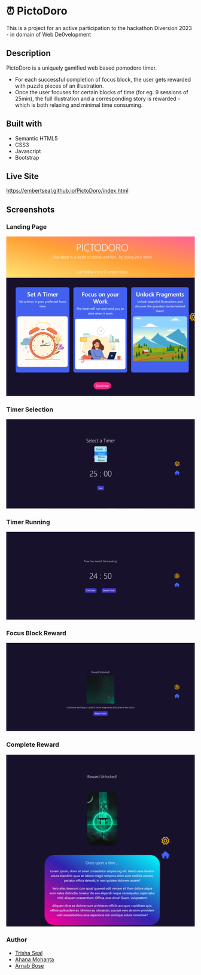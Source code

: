 
# ⏰ PictoDoro

This is a project for an active participation to the hackathon Diversion 2023 - in domain of Web De0velopment

## Description

PictoDoro is a uniquely gamified web based pomodoro timer. 
- For each successful completion of focus block, the user gets rewarded with puzzle pieces of an illustration. 
- Once the user focuses for certain blocks of time (for eg. 9 sessions of 25min), the full illustration and a corresponding story is rewarded - which is both relaxing and minimal time consuming.

## Built with 

- Semantic HTML5
- CSS3
- Javascript
- Bootstrap

## Live Site

https://embertseal.github.io/PictoDoro/index.html

## Screenshots

### Landing Page
<img src="images/web-view-landing.png">

### Timer Selection 
<img src="images/timerselect.png">


### Timer Running 
<img src="images/running.png">


### Focus Block Reward
<img src="images/rewardfirst.png">

### Complete Reward
<img src="images/fullreward.png">

### Author
- [Trisha Seal](https://github.com/EmberTSeal)
- [Ahana Mohanta](https://github.com/Amohanta0019)
- [Arnab Bose](https://github.com/Arnab-129)
